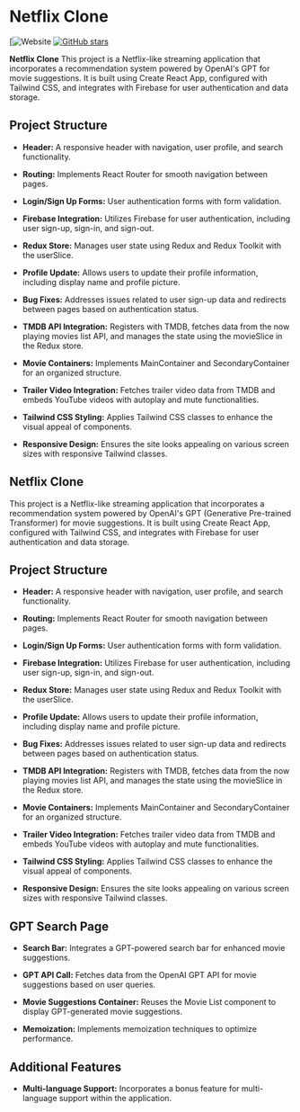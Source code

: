 # Netflix Clone

[![Website](https://netflix-clone-eight-green.vercel.app/)
[![GitHub stars](https://img.shields.io/github/stars/YourGitHubUsername/YourRepoName)](https://github.com/YourGitHubUsername/YourRepoName/stargazers)


<b>Netflix Clone</b>
This project is a Netflix-like streaming application that incorporates a recommendation system powered by OpenAI's GPT for movie suggestions. It is built using Create React App, configured with Tailwind CSS, and integrates with Firebase for user authentication and data storage.

## Project Structure

- **Header:** A responsive header with navigation, user profile, and search functionality.

- **Routing:** Implements React Router for smooth navigation between pages.

- **Login/Sign Up Forms:** User authentication forms with form validation.

- **Firebase Integration:** Utilizes Firebase for user authentication, including user sign-up, sign-in, and sign-out.

- **Redux Store:** Manages user state using Redux and Redux Toolkit with the userSlice.

- **Profile Update:** Allows users to update their profile information, including display name and profile picture.

- **Bug Fixes:** Addresses issues related to user sign-up data and redirects between pages based on authentication status.

- **TMDB API Integration:** Registers with TMDB, fetches data from the now playing movies list API, and manages the state using the movieSlice in the Redux store.

- **Movie Containers:** Implements MainContainer and SecondaryContainer for an organized structure.

- **Trailer Video Integration:** Fetches trailer video data from TMDB and embeds YouTube videos with autoplay and mute functionalities.

- **Tailwind CSS Styling:** Applies Tailwind CSS classes to enhance the visual appeal of components.

- **Responsive Design:** Ensures the site looks appealing on various screen sizes with responsive Tailwind classes.

## Netflix Clone

This project is a Netflix-like streaming application that incorporates a recommendation system powered by OpenAI's GPT (Generative Pre-trained Transformer) for movie suggestions. It is built using Create React App, configured with Tailwind CSS, and integrates with Firebase for user authentication and data storage.

## Project Structure

- **Header:** A responsive header with navigation, user profile, and search functionality.

- **Routing:** Implements React Router for smooth navigation between pages.

- **Login/Sign Up Forms:** User authentication forms with form validation.

- **Firebase Integration:** Utilizes Firebase for user authentication, including user sign-up, sign-in, and sign-out.

- **Redux Store:** Manages user state using Redux and Redux Toolkit with the userSlice.

- **Profile Update:** Allows users to update their profile information, including display name and profile picture.

- **Bug Fixes:** Addresses issues related to user sign-up data and redirects between pages based on authentication status.

- **TMDB API Integration:** Registers with TMDB, fetches data from the now playing movies list API, and manages the state using the movieSlice in the Redux store.

- **Movie Containers:** Implements MainContainer and SecondaryContainer for an organized structure.

- **Trailer Video Integration:** Fetches trailer video data from TMDB and embeds YouTube videos with autoplay and mute functionalities.

- **Tailwind CSS Styling:** Applies Tailwind CSS classes to enhance the visual appeal of components.

- **Responsive Design:** Ensures the site looks appealing on various screen sizes with responsive Tailwind classes.

## GPT Search Page

- **Search Bar:** Integrates a GPT-powered search bar for enhanced movie suggestions.

- **GPT API Call:** Fetches data from the OpenAI GPT API for movie suggestions based on user queries.

- **Movie Suggestions Container:** Reuses the Movie List component to display GPT-generated movie suggestions.

- **Memoization:** Implements memoization techniques to optimize performance.

## Additional Features

- **Multi-language Support:** Incorporates a bonus feature for multi-language support within the application.
